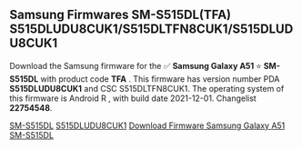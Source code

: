 <h2>Samsung Firmwares SM-S515DL(TFA) S515DLUDU8CUK1/S515DLTFN8CUK1/S515DLUDU8CUK1</h2>
Download the Samsung firmware for the ✅ <strong>Samsung Galaxy A51 </strong> ⭐ <strong>SM-S515DL</strong> with product code <strong>TFA</strong> . This firmware has version number PDA <strong>S515DLUDU8CUK1</strong> and CSC S515DLTFN8CUK1. The operating system of this firmware is Android R , with build date 2021-12-01. Changelist <strong>22754548</strong>.


[SM-S515DL](https://samfirm.shop/samsung/model/SM-S515DL)
[S515DLUDU8CUK1](https://samfirm.shop/samsung/pda/S515DLUDU8CUK1)
[Download Firmware Samsung Galaxy A51 SM-S515DL](https://samfirm.shop/samsung/firmware/479335)
